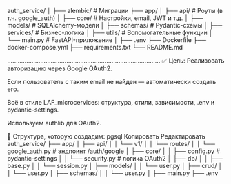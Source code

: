 auth_service/
│
├── alembic/                  # Миграции
├── app/
│   ├── api/                  # Роуты (в т.ч. google_auth)
│   ├── core/                 # Настройки, email, JWT и т.д.
│   ├── models/               # SQLAlchemy-модели
│   ├── schemas/              # Pydantic-схемы
│   ├── services/             # Бизнес-логика
│   ├── utils/                # Вспомогательные функции
│   └── main.py               # FastAPI-приложение
│
├── .env
├── Dockerfile
├── docker-compose.yml
├── requirements.txt
└── README.md

........................................................................................
✅ Цель:
Реализовать авторизацию через Google OAuth2.

Если пользователь с таким email не найден — автоматически создать его.

Всё в стиле LAF_microcervices: структура, стили, зависимости, .env и pydantic-settings.

Используем authlib для OAuth2.

📁 Структура, которую создадим:
pgsql
Копировать
Редактировать
auth_service/
├── app/
│   ├── api/
│   │   └── v1/
│   │       └── routes/
│   │           └── google_auth.py  # эндпоинт /auth/google
│   ├── core/
│   │   ├── config.py                # pydantic-settings
│   │   └── security.py              # логика OAuth2
│   ├── db/
│   │   ├── base.py
│   │   └── session.py
│   ├── models/
│   │   └── user.py
│   ├── crud/
│   │   └── user.py
│   ├── schemas/
│   │   └── user.py
│   ├── main.py
├── .env